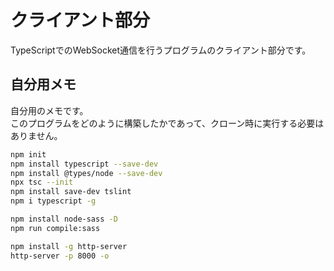 # クライアント部分

TypeScriptでのWebSocket通信を行うプログラムのクライアント部分です。

## 自分用メモ

自分用のメモです。  
このプログラムをどのように構築したかであって、クローン時に実行する必要はありません。

```bash
npm init
npm install typescript --save-dev
npm install @types/node --save-dev
npx tsc --init
npm install save-dev tslint
npm i typescript -g

npm install node-sass -D
npm run compile:sass

npm install -g http-server
http-server -p 8000 -o
```
